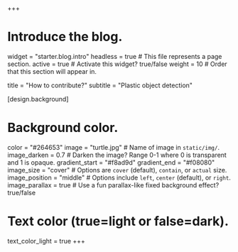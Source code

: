 +++
# Introduce the blog.
widget = "starter.blog.intro"
headless = true  # This file represents a page section.
active = true  # Activate this widget? true/false
weight = 10  # Order that this section will appear in.

title = "How to contribute?"
subtitle = "Plastic object detection"

[design.background]
  # Background color.
  color = "#264653"
 image = "turtle.jpg"  # Name of image in `static/img/`.
 image_darken = 0.7  # Darken the image? Range 0-1 where 0 is transparent and 1 is opaque.
 gradient_start = "#f8ad9d"
 gradient_end = "#f08080"
 image_size = "cover"  #  Options are `cover` (default), `contain`, or `actual` size.
 image_position = "middle"  # Options include `left`, `center` (default), or `right`.
 image_parallax = true  # Use a fun parallax-like fixed background effect? true/false
 
  # Text color (true=light or false=dark).
  text_color_light = true
+++

